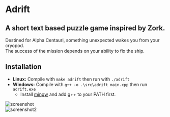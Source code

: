 # Adrift

## A short text based puzzle game inspired by Zork.

Destined for Alpha Centauri, something unexpected wakes you from your cryopod.  
The success of the mission depends on your ability to fix the ship.

## Installation

* **Linux:** Compile with `make adrift` then run with `./adrift`  
* **Windows:** Compile with `g++ -o .\src\adrift main.cpp` then run `adrift.exe`  
    * Install [mingw](http://www.mingw.org/) and add g++ to your PATH first.

![screenshot](https://github.com/mitchfen/adrift/blob/master/screenshots/welcome.png)  
![screenshot2](https://github.com/mitchfen/adrift/blob/master/screenshots/actions.png)

